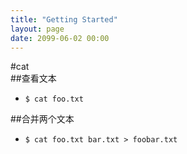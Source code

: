 ```yaml
---
title: "Getting Started"
layout: page
date: 2099-06-02 00:00
---
```


#cat  
##查看文本   

- `$ cat foo.txt`

##合并两个文本   

- `$ cat foo.txt bar.txt > foobar.txt`